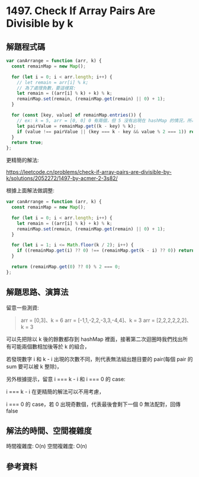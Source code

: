 # 1497. Check If Array Pairs Are Divisible by k

## 解題程式碼

```javascript
var canArrange = function (arr, k) {
  const remainMap = new Map();

  for (let i = 0; i < arr.length; i++) {
    // let remain = arr[i] % k;
    // 為了處理負數，要這樣寫:
    let remain = ((arr[i] % k) + k) % k;
    remainMap.set(remain, (remainMap.get(remain) || 0) + 1);
  }

  for (const [key, value] of remainMap.entries()) {
    // ex: k = 5, arr = [0, 0] 0 有兩個，但 5 沒有出現在 hashMap 的情況，所以取 (5 - 0) % 5
    let pairValue = remainMap.get((k - key) % k);
    if (value !== pairValue || (key === k - key && value % 2 === 1)) return false;
  }
  return true;
};
```

更精簡的解法:

https://leetcode.cn/problems/check-if-array-pairs-are-divisible-by-k/solutions/2052272/1497-by-acmer-2-3s82/

根據上面解法做調整:

```javascript
var canArrange = function (arr, k) {
  const remainMap = new Map();

  for (let i = 0; i < arr.length; i++) {
    let remain = ((arr[i] % k) + k) % k;
    remainMap.set(remain, (remainMap.get(remain) || 0) + 1);
  }

  for (let i = 1; i <= Math.floor(k / 2); i++) {
    if ((remainMap.get(i) ?? 0) !== (remainMap.get(k - i) ?? 0)) return false;
  }

  return (remainMap.get(0) ?? 0) % 2 === 0;
};
```

## 解題思路、演算法

留意一些測資:

> arr = [0,3]、k = 6
> arr = [-1,1,-2,2,-3,3,-4,4]、k = 3
> arr = [2,2,2,2,2,2]、k = 3

可以先把除以 k 後的餘數都存到 hashMap 裡面，接著第二次迴圈時我們找出所有可能兩個數相加後等於 k 的組合，

若發現數字 i 和 k - i 出現的次數不同，則代表無法組出題目要的 pair(每個 pair 的 sum 要可以被 k 整除)，

另外根據提示，留意 i === k - i 和 i === 0 的 case:

i === k - i 在更精簡的解法可以不用考慮，

i === 0 的 case，若 0 出現奇數個，代表最後會剩下一個 0 無法配對，回傳 false

## 解法的時間、空間複雜度

時間複雜度: O(n)
空間複雜度: O(n)

## 參考資料
